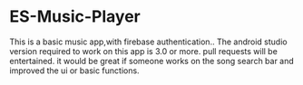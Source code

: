 # ES-Music-Player
This is a basic music app,with firebase authentication..
The android studio version required to work on this app is 3.0 or more.
pull requests will be entertained.
it would be great if someone works on the song search bar and improved the ui or basic functions.
